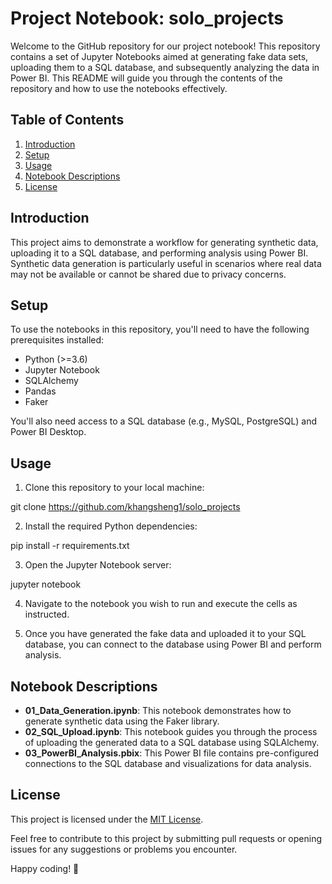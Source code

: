 # Project Notebook: solo_projects

Welcome to the GitHub repository for our project notebook! This repository contains a set of Jupyter Notebooks aimed at generating fake data sets, uploading them to a SQL database, and subsequently analyzing the data in Power BI. This README will guide you through the contents of the repository and how to use the notebooks effectively.

## Table of Contents
1. [Introduction](#introduction)
2. [Setup](#setup)
3. [Usage](#usage)
4. [Notebook Descriptions](#notebook-descriptions)
5. [License](#license)

## Introduction
This project aims to demonstrate a workflow for generating synthetic data, uploading it to a SQL database, and performing analysis using Power BI. Synthetic data generation is particularly useful in scenarios where real data may not be available or cannot be shared due to privacy concerns.

## Setup
To use the notebooks in this repository, you'll need to have the following prerequisites installed:
- Python (>=3.6)
- Jupyter Notebook
- SQLAlchemy
- Pandas
- Faker

You'll also need access to a SQL database (e.g., MySQL, PostgreSQL) and Power BI Desktop.

## Usage
1. Clone this repository to your local machine:

git clone https://github.com/khangsheng1/solo_projects


2. Install the required Python dependencies:

pip install -r requirements.txt


3. Open the Jupyter Notebook server:

jupyter notebook


4. Navigate to the notebook you wish to run and execute the cells as instructed.

5. Once you have generated the fake data and uploaded it to your SQL database, you can connect to the database using Power BI and perform analysis.

## Notebook Descriptions
- **01_Data_Generation.ipynb**: This notebook demonstrates how to generate synthetic data using the Faker library.
- **02_SQL_Upload.ipynb**: This notebook guides you through the process of uploading the generated data to a SQL database using SQLAlchemy.
- **03_PowerBI_Analysis.pbix**: This Power BI file contains pre-configured connections to the SQL database and visualizations for data analysis.

## License
This project is licensed under the [MIT License](LICENSE).

Feel free to contribute to this project by submitting pull requests or opening issues for any suggestions or problems you encounter.

Happy coding! 🚀
